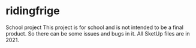 # ridingfrige
School project
This project is for school and is not intended to be a final product. So there can be some issues and bugs in it.
All SketUp files are in 2021.
